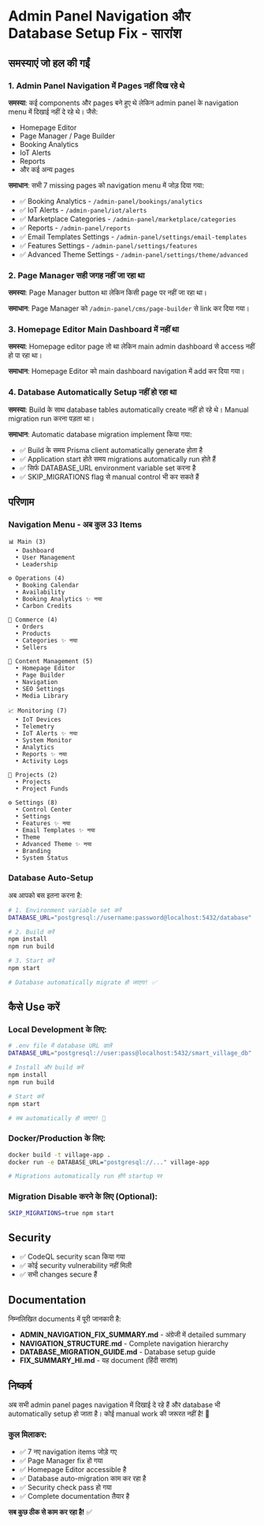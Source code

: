 # Admin Panel Navigation और Database Setup Fix - सारांश

## समस्याएं जो हल की गईं

### 1. Admin Panel Navigation में Pages नहीं दिख रहे थे
**समस्या**: कई components और pages बने हुए थे लेकिन admin panel के navigation menu में दिखाई नहीं दे रहे थे। जैसे:
- Homepage Editor
- Page Manager / Page Builder
- Booking Analytics
- IoT Alerts
- Reports
- और कई अन्य pages

**समाधान**: सभी 7 missing pages को navigation menu में जोड़ दिया गया:
- ✅ Booking Analytics - `/admin-panel/bookings/analytics`
- ✅ IoT Alerts - `/admin-panel/iot/alerts`
- ✅ Marketplace Categories - `/admin-panel/marketplace/categories`
- ✅ Reports - `/admin-panel/reports`
- ✅ Email Templates Settings - `/admin-panel/settings/email-templates`
- ✅ Features Settings - `/admin-panel/settings/features`
- ✅ Advanced Theme Settings - `/admin-panel/settings/theme/advanced`

### 2. Page Manager सही जगह नहीं जा रहा था
**समस्या**: Page Manager button था लेकिन किसी page पर नहीं जा रहा था।

**समाधान**: Page Manager को `/admin-panel/cms/page-builder` से link कर दिया गया।

### 3. Homepage Editor Main Dashboard में नहीं था
**समस्या**: Homepage editor page तो था लेकिन main admin dashboard से access नहीं हो पा रहा था।

**समाधान**: Homepage Editor को main dashboard navigation में add कर दिया गया।

### 4. Database Automatically Setup नहीं हो रहा था
**समस्या**: Build के साथ database tables automatically create नहीं हो रहे थे। Manual migration run करना पड़ता था।

**समाधान**: Automatic database migration implement किया गया:
- ✅ Build के समय Prisma client automatically generate होता है
- ✅ Application start होते समय migrations automatically run होते हैं
- ✅ सिर्फ DATABASE_URL environment variable set करना है
- ✅ SKIP_MIGRATIONS flag से manual control भी कर सकते हैं

## परिणाम

### Navigation Menu - अब कुल 33 Items
```
📊 Main (3)
  • Dashboard
  • User Management  
  • Leadership

⚙️ Operations (4)
  • Booking Calendar
  • Availability
  • Booking Analytics ✨ नया
  • Carbon Credits

🛒 Commerce (4)
  • Orders
  • Products
  • Categories ✨ नया
  • Sellers

📝 Content Management (5)
  • Homepage Editor
  • Page Builder
  • Navigation
  • SEO Settings
  • Media Library

📈 Monitoring (7)
  • IoT Devices
  • Telemetry
  • IoT Alerts ✨ नया
  • System Monitor
  • Analytics
  • Reports ✨ नया
  • Activity Logs

🚀 Projects (2)
  • Projects
  • Project Funds

⚙️ Settings (8)
  • Control Center
  • Settings
  • Features ✨ नया
  • Email Templates ✨ नया
  • Theme
  • Advanced Theme ✨ नया
  • Branding
  • System Status
```

### Database Auto-Setup
अब आपको बस इतना करना है:

```bash
# 1. Environment variable set करें
DATABASE_URL="postgresql://username:password@localhost:5432/database"

# 2. Build करें
npm install
npm run build

# 3. Start करें
npm start

# Database automatically migrate हो जाएगा! ✅
```

## कैसे Use करें

### Local Development के लिए:
```bash
# .env file में database URL डालें
DATABASE_URL="postgresql://user:pass@localhost:5432/smart_village_db"

# Install और build करें
npm install
npm run build

# Start करें
npm start

# सब automatically हो जाएगा! 🎉
```

### Docker/Production के लिए:
```bash
docker build -t village-app .
docker run -e DATABASE_URL="postgresql://..." village-app

# Migrations automatically run होंगे startup पर
```

### Migration Disable करने के लिए (Optional):
```bash
SKIP_MIGRATIONS=true npm start
```

## Security
- ✅ CodeQL security scan किया गया
- ✅ कोई security vulnerability नहीं मिली
- ✅ सभी changes secure हैं

## Documentation
निम्नलिखित documents में पूरी जानकारी है:
- **ADMIN_NAVIGATION_FIX_SUMMARY.md** - अंग्रेजी में detailed summary
- **NAVIGATION_STRUCTURE.md** - Complete navigation hierarchy
- **DATABASE_MIGRATION_GUIDE.md** - Database setup guide
- **FIX_SUMMARY_HI.md** - यह document (हिंदी सारांश)

## निष्कर्ष

अब सभी admin panel pages navigation में दिखाई दे रहे हैं और database भी automatically setup हो जाता है। कोई manual work की जरूरत नहीं है! 🎊

### कुल मिलाकर:
- ✅ 7 नए navigation items जोड़े गए
- ✅ Page Manager fix हो गया
- ✅ Homepage Editor accessible है
- ✅ Database auto-migration काम कर रहा है
- ✅ Security check pass हो गया
- ✅ Complete documentation तैयार है

**सब कुछ ठीक से काम कर रहा है!** ✅
